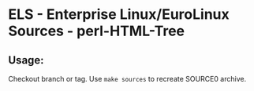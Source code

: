 # ELS - Enterprise Linux/EuroLinux Sources - perl-HTML-Tree
 
## Usage:
  Checkout branch or tag. Use `make sources` to recreate  SOURCE0 archive.
